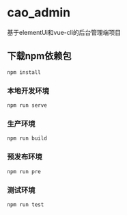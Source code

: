 # cao_admin
基于elementUi和vue-cli的后台管理端项目

## 下载npm依赖包
```
npm install
```

### 本地开发环境
```
npm run serve
```

### 生产环境
```
npm run build
```

### 预发布环境
```
npm run pre
```

### 测试环境
```
npm run test
```
